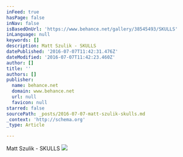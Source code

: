 ```yaml
---
inFeed: true
hasPage: false
inNav: false
isBasedOnUrl: 'https://www.behance.net/gallery/38545493/SKULLS'
inLanguage: null
keywords: []
description: Matt Szulik - SKULLS
datePublished: '2016-07-07T11:42:31.476Z'
dateModified: '2016-07-07T11:42:23.460Z'
author: []
title: ''
authors: []
publisher:
  name: behance.net
  domain: www.behance.net
  url: null
  favicon: null
starred: false
sourcePath: _posts/2016-07-07-matt-szulik-skulls.md
_context: 'http://schema.org'
_type: Article

---
```

Matt Szulik - SKULLS
![](https://mir-s3-cdn-cf.behance.net/project_modules/1400/a987b838545493.576f7bca32d95.jpg)